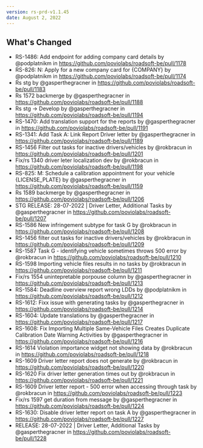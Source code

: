 ```yaml
---
version: rs-prd-v1.1.45
date: August 2, 2022
---
```


## What's Changed
* RS-1486: Add endpoint for adding company card details by @podplatnikm in https://github.com/poviolabs/roadsoft-be/pull/1178
* RS-826: N: Apply for a new company card for {COMPANY} by @podplatnikm in https://github.com/poviolabs/roadsoft-be/pull/1174
* Rs stg by @gasperthegracner in https://github.com/poviolabs/roadsoft-be/pull/1183
* Rs 1572 backmerge by @gasperthegracner in https://github.com/poviolabs/roadsoft-be/pull/1188
* Rs stg -> Develop by @gasperthegracner in https://github.com/poviolabs/roadsoft-be/pull/1194
* RS-1470: Add translation support for the reports by @gasperthegracner in https://github.com/poviolabs/roadsoft-be/pull/1191
* RS-1341: Add Task A:  Link Report Driver letter by @gasperthegracner in https://github.com/poviolabs/roadsoft-be/pull/1189
* RS-1456 Filter out tasks for inactive drivers/vehicles by @rokbracun in https://github.com/poviolabs/roadsoft-be/pull/1201
* Fix/rs 1340 driver leter localization dev by @rokbracun in https://github.com/poviolabs/roadsoft-be/pull/1198
* RS-825: M: Schedule a calibration appointment for your vehicle {LICENSE_PLATE} by @gasperthegracner in https://github.com/poviolabs/roadsoft-be/pull/1159
* Rs 1589 backmerge by @gasperthegracner in https://github.com/poviolabs/roadsoft-be/pull/1206
* STG RELEASE: 28-07-2022 | Driver Letter, Additional Tasks by @gasperthegracner in https://github.com/poviolabs/roadsoft-be/pull/1207
* RS-1586 New infringement subtype for task G by @rokbracun in https://github.com/poviolabs/roadsoft-be/pull/1208
* RS-1456 filter out tasks for inactive drivers/vehicles by @rokbracun in https://github.com/poviolabs/roadsoft-be/pull/1209
* RS-1587 Task G - identifying vehicle sometimes throws 500 error by @rokbracun in https://github.com/poviolabs/roadsoft-be/pull/1210
* RS-1598 Importing vehicle files results in no tasks by @rokbracun in https://github.com/poviolabs/roadsoft-be/pull/1211
* Fix/rs 1554 unintepretable porpouse column by @gasperthegracner in https://github.com/poviolabs/roadsoft-be/pull/1213
* RS-1584: Deadline overview report wrong LDDs by @podplatnikm in https://github.com/poviolabs/roadsoft-be/pull/1212
* RS-1612: Fixx issue with generating tasks by @gasperthegracner in https://github.com/poviolabs/roadsoft-be/pull/1214
* RS-1604: Update translations by @gasperthegracner in https://github.com/poviolabs/roadsoft-be/pull/1217
* RS-1608: Fix Importing Multiple Same-Vehicle Files Creates Duplicate Calibration Date Warning Activities by @gasperthegracner in https://github.com/poviolabs/roadsoft-be/pull/1216
* RS-1614 Violation importance widget not showing data by @rokbracun in https://github.com/poviolabs/roadsoft-be/pull/1218
* RS-1609 Driver letter report does not generate by @rokbracun in https://github.com/poviolabs/roadsoft-be/pull/1220
* RS-1620 Fix driver letter generation times out by @rokbracun in https://github.com/poviolabs/roadsoft-be/pull/1221
* RS-1609 Driver letter report - 500 error when accessing through task by @rokbracun in https://github.com/poviolabs/roadsoft-be/pull/1223
* Fix/rs 1597 get duration from message by @gasperthegracner in https://github.com/poviolabs/roadsoft-be/pull/1224
* RS-1630: Disable driver letter report on task A by @gasperthegracner in https://github.com/poviolabs/roadsoft-be/pull/1227
* RELEASE: 28-07-2022 | Driver Letter, Additional Tasks by @gasperthegracner in https://github.com/poviolabs/roadsoft-be/pull/1228